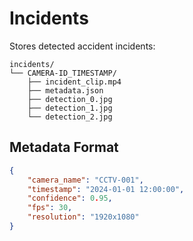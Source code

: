 # Incidents

Stores detected accident incidents:

```
incidents/
└── CAMERA-ID_TIMESTAMP/
    ├── incident_clip.mp4
    ├── metadata.json
    ├── detection_0.jpg
    ├── detection_1.jpg
    └── detection_2.jpg
```

## Metadata Format
```json
{
    "camera_name": "CCTV-001",
    "timestamp": "2024-01-01 12:00:00",
    "confidence": 0.95,
    "fps": 30,
    "resolution": "1920x1080"
}
```